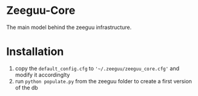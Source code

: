# Zeeguu-Core

The main model behind the zeeguu infrastructure.

# Installation

1. copy the `default_config.cfg` to `'~/.zeeguu/zeeguu_core.cfg'` and modify it accordinglty
2. run `python populate.py` from the zeeguu folder to create a first version of the db

